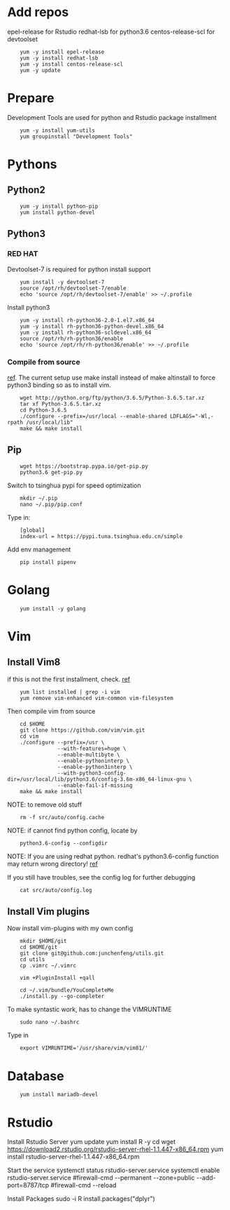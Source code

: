 # Add repos
epel-release for Rstudio
redhat-lsb for python3.6
centos-release-scl for devtoolset

        yum -y install epel-release
        yum -y install redhat-lsb
        yum -y install centos-release-scl
        yum -y update

# Prepare
Development Tools are used for python and Rstudio package installment

        yum -y install yum-utils
        yum groupinstall "Development Tools"



# Pythons
## Python2
        yum -y install python-pip
        yum install python-devel
## Python3

### RED HAT
Devtoolset-7 is required for python install support

        yum install -y devtoolset-7
        source /opt/rh/devtoolset-7/enable
        echo 'source /opt/rh/devtoolset-7/enable' >> ~/.profile		

Install python3

        yum -y install rh-python36-2.0-1.el7.x86_64
		yum -y install rh-python36-python-devel.x86_64
		yum -y install rh-python36-scldevel.x86_64
        source /opt/rh/rh-python36/enable
        echo 'source /opt/rh/rh-python36/enable' >> ~/.profile
		
### Compile from source
[ref](https://danieleriksson.net/2017/02/08/how-to-install-latest-python-on-centos/). The current setup use make install instead of make altinstall to force python3 binding so as to install vim.

		wget http://python.org/ftp/python/3.6.5/Python-3.6.5.tar.xz
		tar xf Python-3.6.5.tar.xz
		cd Python-3.6.5
		./configure --prefix=/usr/local --enable-shared LDFLAGS="-Wl,-rpath /usr/local/lib"
		make && make install
		
## Pip

		wget https://bootstrap.pypa.io/get-pip.py
		python3.6 get-pip.py	

Switch to tsinghua pypi for speed optimization

        mkdir ~/.pip
        nano ~/.pip/pip.conf

Type in:

		[global]
		index-url = https://pypi.tuna.tsinghua.edu.cn/simple
		
Add env management

        pip install pipenv 

# Golang
        yum install -y golang

# Vim
## Install Vim8 
if this is not the first installment, check. [ref](https://liyang85.github.io/compile-the-latest-vim-on-centos7.html)

		yum list installed | grep -i vim
		yum remove vim-enhanced vim-common vim-filesystem
Then compile vim from source	

        cd $HOME
        git clone https://github.com/vim/vim.git
        cd vim
        ./configure --prefix=/usr \
					--with-features=huge \
					--enable-multibyte \
					--enable-pythoninterp \
					--enable-python3interp \
					--with-python3-config-dir=/usr/local/lib/python3.6/config-3.6m-x86_64-linux-gnu \
					--enable-fail-if-missing
		make && make install

NOTE: to remove old stuff 

		rm -f src/auto/config.cache

NOTE: if cannot find python config, locate by

        python3.6-config --configdir
        

NOTE: If you are using redhat python. redhat's python3.6-config function may return wrong directory! [ref](https://bugzilla.redhat.com/show_bug.cgi?id=1438219)

If you still have troubles, see the config log for further debugging
		
		cat src/auto/config.log

## Install Vim plugins

		
Now install vim-plugins with my own config

        mkdir $HOME/git
        cd $HOME/git
        git clone git@github.com:junchenfeng/utils.git
        cd utils
        cp .vimrc ~/.vimrc
		
		vim +PluginInstall +qall
		
		cd ~/.vim/bundle/YouCompleteMe
		./install.py --go-completer

To make syntastic work, has to change the VIMRUNTIME

        sudo nano ~/.bashrc

Type in

        export VIMRUNTIME='/usr/share/vim/vim81/'
# Database
        yum install mariadb-devel


# Rstudio
Install Rstudio Server
        yum update
        yum install R -y
        cd
        wget https://download2.rstudio.org/rstudio-server-rhel-1.1.447-x86_64.rpm
        yum install rstudio-server-rhel-1.1.447-x86_64.rpm

Start the service
        systemctl status rstudio-server.service
        systemctl enable rstudio-server.service
        #firewall-cmd --permanent --zone=public --add-port=8787/tcp
        #firewall-cmd --reload

Install Packages
        sudo -i R
        install.packages("dplyr")
